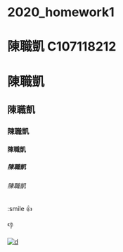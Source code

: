 # 2020_homework1
# 陳職凱 C107118212
# 陳職凱
## 陳職凱
### 陳職凱
#### 陳職凱
##### 陳職凱
###### 陳職凱

:smile
:+1:

:-1:

[![d](https://img.youtube.com/vi/StTqXEQ2l-Y/0.jpg)](https://www.youtube.com/watch?v=StTqXEQ2l-Y "Everything Is AWESOME")
